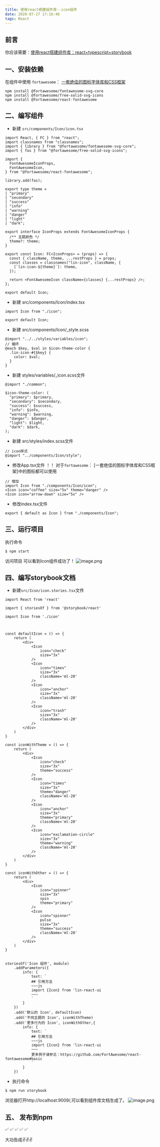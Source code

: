 ```yaml
---
title: 使用react搭建组件库--icon组件
date: 2020-07-27 17:16:46
tags: React
---
```


## 前言
你应该需要：[使用react搭建组件库：react+typescript+storybook]([https://www.jianshu.com/p/8ef96e06adcc](https://www.jianshu.com/p/8ef96e06adcc)
)
## 一、安装依赖
在组件中使用 `fortawesome`： [一套绝佳的图标字体库和CSS框架](http://www.fontawesome.com.cn)

```
npm install @fortawesome/fontawesome-svg-core
npm install @fortawesome/free-solid-svg-icons
npm install @fortawesome/react-fontawesome
```
## 二、编写组件
* 新建 `src/components/Icon/icon.tsx`
```
import React, { FC } from "react";
import classnames from "classnames";
import { library } from "@fortawesome/fontawesome-svg-core";
import { fas } from "@fortawesome/free-solid-svg-icons";

import {
  FontAwesomeIconProps,
  FontAwesomeIcon,
} from "@fortawesome/react-fontawesome";

library.add(fas);

export type theme = 
| "primary"
| "secondary"
| "success"
| "info"
| "warning"
| "danger"
| "light"
| "dark";

export interface IconProps extends FontAwesomeIconProps {
  /** 主题颜色 */
  theme?: theme;
}

export const Icon: FC<IconProps> = (props) => {
  const { className, theme, ...restProps } = props;
  const classes = classnames("lin-icon", className, {
    [`lin-icon-${theme}`]: theme,
  });

  return <FontAwesomeIcon className={classes} {...restProps} />;
};

export default Icon;
```
* 新建 src/components/Icon/index.tsx
 ```
import Icon from "./icon";

export default Icon;
```
* 新建 src/components/Icon/_style.scss
```
@import "../../styles/variables/icon";
// 循环
@each $key, $val in $icon-theme-color {
  .lin-icon-#{$key} {
    color: $val;
  }
}
```

* 新建 styles/variables/_icon.scss文件
```
@import "./common";

$icon-theme-color: (
  "primary": $primary,
  "secondary": $secondary,
  "success": $success,
  "info": $info,
  "warning": $warning,
  "danger": $danger,
  "light": $light,
  "dark": $dark,
);
```
* 新建 src/styles/index.scss文件
```
// icon样式
@import "../components/Icon/style";
```
* 修改App.tsx文件
！！ 对于`fortawesome`： [一套绝佳的图标字体库和CSS框架]中的图标都可以使用
```
// 增加
import Icon from "./components/Icon/icon";
<Icon icon="coffee" size="5x" theme="danger" />
<Icon icon="arrow-down" size="5x" />
```
* 修改index.tsx文件
```
export { default as Icon } from "./components/Icon";
```
## 三、运行项目
 执行命令
```
$ npm start
```
访问项目 可以看到Icon组件成功了！
![image.png](https://upload-images.jianshu.io/upload_images/11846892-8c703c6cd972d3e2.png?imageMogr2/auto-orient/strip%7CimageView2/2/w/1240)
## 四、编写storybook文档
* 新建`src/Icon/icon.stories.tsx`文件
```
import React from 'react'

import { storiesOf } from '@storybook/react'

import Icon from './icon'



const defaultIcon = () => {
    return (
        <div>
            <Icon
                icon="check"
                size="3x"
            />
            <Icon
                icon="times"
                size="3x"
                className='ml-20'
            />
            <Icon
                icon="anchor"
                size="3x"
                className='ml-20'
            />
            <Icon
                icon="trash"
                size="3x"
                className='ml-20'
            />
        </div>
    )
}

const iconWithTheme = () => {
    return (
        <div>
            <Icon
                icon="check"
                size="3x"
                theme="success"
            />
            <Icon
                icon="times"
                size="3x"
                theme="danger"
                className='ml-20'
            />
            <Icon
                icon="anchor"
                size="3x"
                theme="primary"
                className='ml-20'
            />
            <Icon
                icon="exclamation-circle"
                size="3x"
                theme="warning"
                className='ml-20'
            />
        </div>
    )
}

const iconWithOther = () => {
    return (
        <div>
            <Icon
                icon="spinner"
                size="3x"
                spin
                theme="primary"
            />
            <Icon
                icon="spinner"
                pulse
                size="3x"
                theme="success"
                className='ml-20'
            />
        </div>
    )
}


storiesOf('Icon 组件', module)
    .addParameters({
        info: {
            text: `
            ## 引用方法
            ~~~js
            import {Icon} from 'lin-react-ui
            ~~~
            `
        }
    })
    .add('默认的 Icon', defaultIcon)
    .add('不同主题的 Icon', iconWithTheme)
    .add('更多行为的 Icon', iconWithOther,{
        info: {
            text: `
            ## 引用方法
            ~~~js
            import {Icon} from 'lin-react-ui
            ~~~
            更多例子请参见：https://github.com/FortAwesome/react-fontawesome#basic
            `
        }
    })
```
* 执行命令
```
$ npm run storybook
```
浏览器打开http://localhost:9009/,可以看到组件库文档生成了。
![image.png](https://upload-images.jianshu.io/upload_images/11846892-f5e3bf4ef4168c78.png?imageMogr2/auto-orient/strip%7CimageView2/2/w/1240)
## 五、 发布到npm
 ✅ ✅ ✅ ✅ ✅

 大功告成✌️✌️✌️


